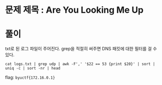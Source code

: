 # 문제 제목 : Are You Looking Me Up

# 풀이

txt로 된 로그 파일이 주어진다. grep을 적절히 써주면 DNS 패킷에 대한 필터를 걸 수 있다.

```
cat logs.txt | grep udp | awk -F',' '$22 == 53 {print $20}' | sort | uniq -c | sort -nr | head
```
flag: `byuctf{172.16.0.1}`